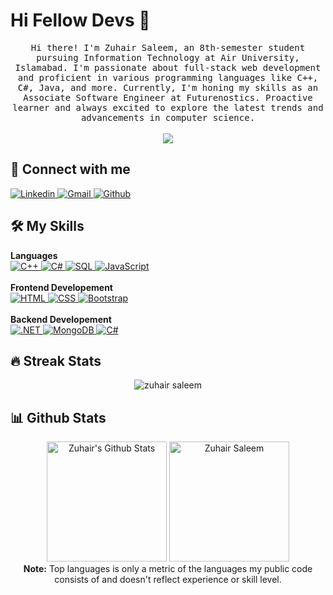 # Hi Fellow Devs :wave:

<p align="center">
  <samp>
Hi there! I'm Zuhair Saleem, an 8th-semester student pursuing Information Technology at Air University, Islamabad. I'm passionate about full-stack web development and proficient in various programming languages like C++, C#, Java, and more. Currently, I'm honing my skills as an Associate Software Engineer at Futurenostics. Proactive learner and always excited to explore the latest trends and advancements in computer science.
  </samp>
  <br/>
  <br/>
  <img src="https://github-readme-stats.vercel.app/api?username=zuhair0&show_icons=true&count_private=true&theme=algolia"></img>
</p>

## 👯 Connect with me
<p>
    <a href="https://www.linkedin.com/in/zuhair-saleem-38a26123b" target="_blank">
        <img alt="Linkedin"
            src="https://img.shields.io/badge/LinkedIn-0077B5?style=for-the-badge&logo=linkedin&logoColor=white">
    </a>
    <a href="https://mail.google.com/mail/u/0/?fs=1&to=zuhairsaleem123@gmail.com&tf=cm" target="_blank">
        <img alt="Gmail" src="https://img.shields.io/badge/Gmail-D14836?style=for-the-badge&logo=gmail&logoColor=white">
    </a>
    <a href="https://github.com/zuhair0" target="_blank">
        <img alt="Github"
            src="https://img.shields.io/badge/GitHub-100000?style=for-the-badge&logo=github&logoColor=white">
    </a>
</p>

## 🛠️ My Skills

<p>
    <summary><b>Languages</b></summary>
  <a href="https://www.w3schools.com/cpp/cpp_intro.asp" target="_blank">
        <img alt="C++"
            src="https://img.shields.io/badge/C%2B%2B-00599C?style=for-the-badge&logo=c%2B%2B&logoColor=white">
    </a>
  <a href="https://www.w3schools.com/cs/cs_intro.php" target="_blank">
        <img alt="C#"
            src="https://img.shields.io/badge/C%23-239120?style=for-the-badge&logo=c-sharp&logoColor=white">
    </a>
  <a href="https://www.w3schools.com/sql/sql_intro.asp#:~:text=What%20is%20SQL%3F,for%20Standardization%20(ISO)%20in%201987" target="_blank">
        <img alt="SQL"
            src="https://img.shields.io/badge/MySQL-00000F?style=for-the-badge&logo=mysql&logoColor=white">
    </a>
    <a href="https://developer.mozilla.org/en-US/docs/Web/JavaScript" target="_blank">
        <img alt="JavaScript"
            src="https://img.shields.io/badge/javascript-%23323330.svg?style=for-the-badge&logo=javascript&logoColor=%23F7DF1E">
    </a>
    <br />
    <br />
    <summary><b>Frontend Developement</b></summary>
    <a href="https://www.w3.org/html/" target="_blank">
        <img alt="HTML"
            src="https://img.shields.io/badge/html5-%23E34F26.svg?style=for-the-badge&logo=html5&logoColor=white">
    </a>
    <a href="https://www.w3schools.com/css/" target="_blank">
        <img alt="CSS"
            src="https://img.shields.io/badge/css3-%231572B6.svg?style=for-the-badge&logo=css3&logoColor=white">
    </a>
    <a href="https://getbootstrap.com/" target="_blank">
        <img alt="Bootstrap"
            src="https://img.shields.io/badge/bootstrap-%23563D7C.svg?style=for-the-badge&logo=bootstrap&logoColor=white">
    </a>
    <br />
    <br />
    <summary><b>Backend Developement</b></summary>
    <a href="https://dotnet.microsoft.com/en-us/learn/dotnet/what-is-dotnet#:~:text=.NET%20is%20a%20free%2C%20cross,games%2C%20IoT%2C%20and%20more." target="_blank">
        <img alt=".NET"
            src="https://img.shields.io/badge/.NET-5C2D91?style=for-the-badge&logo=.net&logoColor=white">
    </a>
    <a href="https://www.w3schools.com/mongodb/" target="_blank">
        <img alt="MongoDB"
            src="https://img.shields.io/badge/MongoDB-4EA94B?style=for-the-badge&logo=mongodb&logoColor=white">
    </a>
  <a href="https://www.w3schools.com/cs/cs_intro.php" target="_blank">
        <img alt="C#"
            src="https://img.shields.io/badge/C%23-239120?style=for-the-badge&logo=c-sharp&logoColor=white">
    </a>
</p>


## 🔥 Streak Stats
<p align="center"><img src="https://github-readme-streak-stats.herokuapp.com/?user=zuhair0&theme=algolia"
        alt="zuhair saleem" /></p>
        
## 📊 Github Stats
<p align="center">
    <a href="https://github.com/zuhair0/github-readme-stats"><img alt="Zuhair's Github Stats"
            src="https://github-readme-stats.vercel.app/api?username=zuhair0&show_icons=true&count_private=true&theme=algolia"
            height="192px" /></a>
    <img src="https://github-readme-stats.vercel.app/api/top-langs?username=zuhair0&langs_count=10&show_icons=true&locale=en&layout=compact&theme=algolia"
        alt="Zuhair Saleem" height="192px" />
    <br />
    <b>Note:</b> Top languages is only a metric of the languages my public code consists of and doesn't reflect
    experience or skill level.
</p>
